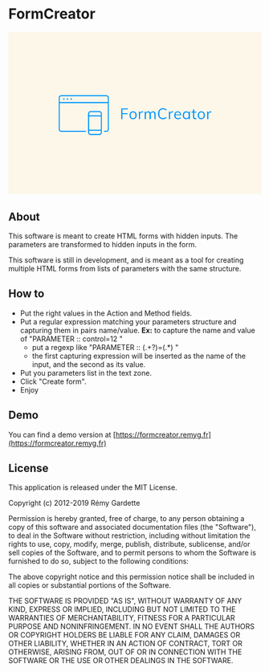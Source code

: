 # FormCreator

![FormCreator Logo](formcreator.png)

## About

This software is meant to create HTML forms with hidden inputs.
The parameters are transformed to hidden inputs in the form.

This software is still in development, and is meant as a tool for creating multiple HTML forms from lists of parameters with the same structure.

## How to

* Put the right values in the Action and Method fields.
* Put a regular expression matching your parameters structure and capturing them in pairs name/value. **Ex:** to capture the name and value of "PARAMETER :: control=12 "  
	* put a regexp like "PARAMETER :: (.+?)=(.*) "  
	* the first capturing expression will be inserted as the name of the input, and the second as its value.
* Put you parameters list in the text zone.
* Click "Create form".
* Enjoy

## Demo

You can find a demo version at [https://formcreator.remyg.fr](https://formcreator.remyg.fr)

## License

This application is released under the MIT License.

Copyright (c) 2012-2019 Rémy Gardette

Permission is hereby granted, free of charge, to any person obtaining a copy of this software and associated documentation files (the "Software"), to deal in the Software without restriction, including without limitation the rights to use, copy, modify, merge, publish, distribute, sublicense, and/or sell copies of the Software, and to permit persons to whom the Software is furnished to do so, subject to the following conditions:

The above copyright notice and this permission notice shall be included in all copies or substantial portions of the Software.

THE SOFTWARE IS PROVIDED "AS IS", WITHOUT WARRANTY OF ANY KIND, EXPRESS OR IMPLIED, INCLUDING BUT NOT LIMITED TO THE WARRANTIES OF MERCHANTABILITY, FITNESS FOR A PARTICULAR PURPOSE AND NONINFRINGEMENT. IN NO EVENT SHALL THE AUTHORS OR COPYRIGHT HOLDERS BE LIABLE FOR ANY CLAIM, DAMAGES OR OTHER LIABILITY, WHETHER IN AN ACTION OF CONTRACT, TORT OR OTHERWISE, ARISING FROM, OUT OF OR IN CONNECTION WITH THE SOFTWARE OR THE USE OR OTHER DEALINGS IN THE SOFTWARE.
